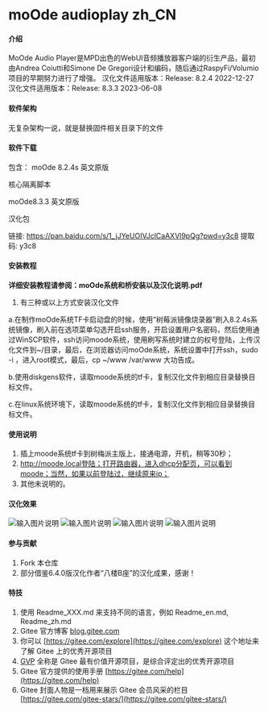 # moOde audioplay zh_CN

#### 介绍
MoOde Audio Player是MPD出色的WebUI音频播放器客户端的衍生产品，最初由Andrea Coiutti和Simone De Gregori设计和编码，随后通过RaspyFi/Volumio项目的早期努力进行了增强。
汉化文件适用版本：Release: 8.2.4 2022-12-27
汉化文件适用版本：Release: 8.3.3 2023-06-08

#### 软件架构
无复杂架构一说，就是替换固件相关目录下的文件

#### 软件下载

包含：
moOde 8.2.4s 英文原版

核心隔离脚本

moOde8.3.3 英文原版

汉化包

链接: https://pan.baidu.com/s/1_jJYeUOIVJclCaAXVl9pQg?pwd=y3c8 提取码: y3c8

#### 安装教程

 **详细安装教程请参阅：moOde系统和桥安装以及汉化说明.pdf** 

1.  有三种或以上方式安装汉化文件
    
a.在制作moOde系统TF卡启动盘的时候，使用“树莓派镜像烧录器”刷入8.2.4s系统镜像，刷入前在选项菜单勾选开启ssh服务，开启设置用户名密码，然后使用通过WinSCP软件，ssh访问moode系统，使用刷写系统时建立的权号登陆，上传汉化文件到~/目录，最后，在浏览器访问moOde系统，系统设置中打开ssh，sudo -i ，进入root模式，最后，cp ~/www /var/www 大功告成。

b.使用diskgens软件，读取moode系统的tf卡，复制汉化文件到相应目录替换目标文件。

c.在linux系统环境下，读取moode系统的tf卡，复制汉化文件到相应目录替换目标文件。

#### 使用说明

1.  插上moode系统tf卡到树梅派主版上，接通电源，开机，稍等30秒；
2.  http://moode.local登陆；打开路由器，进入dhcp分配页，可以看到moode；当然，如果以前登陆过，继续原来ip；
3.  其他未说明的。

#### 汉化效果

![输入图片说明](Screenshot_20230728_134458_com.mmbox.xbrowser.pro.jpg)
![输入图片说明](Screenshot_20230728_134451_com.mmbox.xbrowser.pro.jpg)
![输入图片说明](Screenshot_20230728_134522_com.mmbox.xbrowser.pro.jpg)
![输入图片说明](Screenshot_20230728_140636_com.mmbox.xbrowser.pro.jpg)

#### 参与贡献

1.  Fork 本仓库
2.  部分借鉴6.4.0版汉化作者“八楼B座”的汉化成果，感谢！



#### 特技

1.  使用 Readme\_XXX.md 来支持不同的语言，例如 Readme\_en.md, Readme\_zh.md
2.  Gitee 官方博客 [blog.gitee.com](https://blog.gitee.com)
3.  你可以 [https://gitee.com/explore](https://gitee.com/explore) 这个地址来了解 Gitee 上的优秀开源项目
4.  [GVP](https://gitee.com/gvp) 全称是 Gitee 最有价值开源项目，是综合评定出的优秀开源项目
5.  Gitee 官方提供的使用手册 [https://gitee.com/help](https://gitee.com/help)
6.  Gitee 封面人物是一档用来展示 Gitee 会员风采的栏目 [https://gitee.com/gitee-stars/](https://gitee.com/gitee-stars/)
